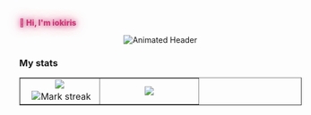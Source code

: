 <strong style="
  color: #cb3776;
  text-shadow: 0 0 10px #cb3776, 
               0 0 20px #cb3776aa, 
               0 0 30px #cb377655;
  font-weight: 800; 
">👋 Hi, I'm iokiris</strong>
  
<div align="center">
  <img src="https://readme-typing-svg.demolab.com?font=Fira+Code&weight=800&size=16&duration=2800&pause=1000&color=0891B2&center=true&vCenter=true&width=440&height=45&lines=Backend+Architect+%7C+Go+%26+Python+Specialist;Systems+Scalability+%7C+Database+Design;API+Development+%7C+Cloud+Solutions" alt="Animated Header" />
</div>


### My stats
<table border="none"><tbody><tr border="none"><td width="40%" align="center">
<img align="middle" src="https://readme-stats-fork-mauve.vercel.app/api/?username=iokiris&theme=bear&show_icons=true&count_private=true"><br>
<img src="https://via.placeholder.com/1x20/ffffff/ffffff?text=+" width="1" height="20" />
<img alt="Mark streak" src="https://github-readme-streak-stats-five-roan.vercel.app?user=iokiris&theme=bear"></td><td width="50%" align="center">
<img align="middle" src="https://github-readme-stats.vercel.app/api/top-langs/?username=iokiris&layout=compact&theme=bear&hide_border=true&v=3"></td></tr></tbody></table>
